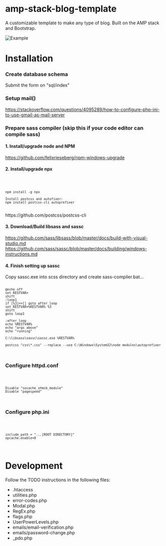 # amp-stack-blog-template
A customizable template to make any type of blog. Built on the AMP stack and Bootstrap.

![Example](https://i.imgur.com/FdLHhwo.png)

<h1>Installation</h1>

<h3>Create database schema</h3>

Submit the form on "sql/index"

<h3>Setup mail()</h3>

https://stackoverflow.com/questions/4095289/how-to-configure-php-ini-to-use-gmail-as-mail-server

<h3>Prepare sass compiler (skip this if your code editor can compile sass)</h3>

<h4>1. Install/upgrade node and NPM</h4>

https://github.com/felixrieseberg/npm-windows-upgrade

<h4>2. Install/upgrade npx</h4>
<code>
  
    npm install -g npx

    Install postcss and autofixer:
    npm install postcss-cli autoprefixer
</code>
https://github.com/postcss/postcss-cli

<h4>3. Download/Build libsass and sassc</h4>

https://github.com/sass/libsass/blob/master/docs/build-with-visual-studio.md
https://github.com/sass/sassc/blob/master/docs/building/windows-instructions.md

<h4>4. Finish setting up sassc</h4>
Copy sassc.exe into scss directory and create sass-compiler.bat...

<code>
  
    @echo off
    set RESTVAR=
    shift
    :loop1
    if [%3]==[] goto after_loop
    set RESTVAR=%RESTVAR% %3
    shift
    goto loop1
    
    :after_loop
    echo %RESTVAR%
    echo "args above"
    echo "running"
    
    C:\libsass\sassc\sassc.exe %RESTVAR%
    
    postcss "css\*.css" --replace --use C:\Windows\System32\node_modules\autoprefixer
</code>
<h3>Configure httpd.conf</h3>
<code>
  
    Disable "socache_shmcb_module"
    Disable "pagespeed"
</code>
<h3>Configure php.ini</h3>
<code>
  
    include_path = "...[ROOT DIRECTORY]"
    opcache.enable=0
</code>
<h1>Development</h1>

Follow the TODO instructions in the following files:

 - .htaccess
 - utilities.php
 - error-codes.php
 - Modal.php
 - RegEx.php
 - flags.php
 - UserPowerLevels.php
 - emails/email-verification.php
 - emails/password-change.php
 - _pdo.php
